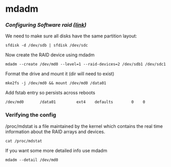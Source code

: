 # mdadm
### _Configuring Software raid ([link](https://www.thegeekdiary.com/redhat-centos-managing-software-raid-with-mdadm/))_

We need to make sure all disks have the same partition layout:
```
sfdisk -d /dev/sdb | sfdisk /dev/sdc
```

Now create the RAID device using mdadm
```
mdadm --create /dev/md0 --level=1 --raid-devices=2 /dev/sdb1 /dev/sdc1
```

Format the drive and mount it (dir will need to exist)
```
mke2fs -j /dev/md0 && mount /dev/md0 /data01
```

Add fstab entry so persists across reboots
```
/dev/md0       /data01         ext4    defaults        0    0
```

### Verifying the config

/proc/mdstat is a file maintained by the kernel which contains the real time information about the RAID arrays and devices.
```
cat /proc/mdstat
```

If you want some more detailed info use mdadm
```
mdadm --detail /dev/md0
```

